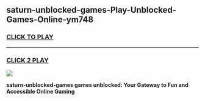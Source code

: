 
## saturn-unblocked-games-Play-Unblocked-Games-Online-ym748
<h3>
<a href="https://premium76.site?title=saturn-unblocked-games&ref=24A">CLICK TO PLAY</a></h3>
<hr>

<h3>
<a href="https://premium76.site?title=saturn-unblocked-games&ref=24A">CLICK 2 PLAY</a>
  
</h3>

<a href="https://premium76.site?title=saturn-unblocked-games&ref=24A"><img src="https://clearcache.store/games.png"></a>


**saturn-unblocked-games games unblocked: Your Gateway to Fun and Accessible Online Gaming**
